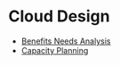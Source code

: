 # Cloud Design
* [Benefits Needs Analysis](/cloud/design/business-needs-analysis/README.md)
* [Capacity Planning](/cloud/design/capacity-planning/README.md)